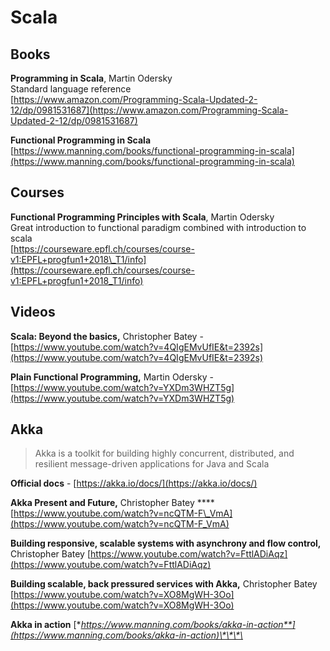 # Scala

## Books

**Programming in Scala**, Martin Odersky  
Standard language reference  
[https://www.amazon.com/Programming-Scala-Updated-2-12/dp/0981531687](https://www.amazon.com/Programming-Scala-Updated-2-12/dp/0981531687)

**Functional Programming in Scala** [https://www.manning.com/books/functional-programming-in-scala](https://www.manning.com/books/functional-programming-in-scala)  


## Courses

**Functional Programming Principles with Scala**, Martin Odersky  
Great introduction to functional paradigm combined with introduction to scala  
[https://courseware.epfl.ch/courses/course-v1:EPFL+progfun1+2018\_T1/info](https://courseware.epfl.ch/courses/course-v1:EPFL+progfun1+2018_T1/info)

## Videos

**Scala: Beyond the basics,** Christopher Batey  - [https://www.youtube.com/watch?v=4QIgEMvUfIE&t=2392s](https://www.youtube.com/watch?v=4QIgEMvUfIE&t=2392s)

**Plain Functional Programming,** Martin Odersky - [https://www.youtube.com/watch?v=YXDm3WHZT5g](https://www.youtube.com/watch?v=YXDm3WHZT5g)

## Akka

> Akka is a toolkit for building highly concurrent, distributed, and resilient message-driven applications for Java and Scala

**Official docs** - [https://akka.io/docs/](https://akka.io/docs/)

**Akka Present and Future,** Christopher Batey ****[https://www.youtube.com/watch?v=ncQTM-F\_VmA](https://www.youtube.com/watch?v=ncQTM-F_VmA)

**Building responsive, scalable systems with asynchrony and flow control,** Christopher Batey [https://www.youtube.com/watch?v=FttlADiAqz](https://www.youtube.com/watch?v=FttlADiAqz)

**Building scalable, back pressured services with Akka,** Christopher Batey [https://www.youtube.com/watch?v=XO8MgWH-3Oo](https://www.youtube.com/watch?v=XO8MgWH-3Oo)

**Akka in action** [**https://www.manning.com/books/akka-in-action**](https://www.manning.com/books/akka-in-action)\*\*\*\*

